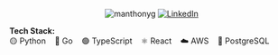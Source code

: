 <p align="center">
 <img src="https://komarev.com/ghpvc/?username=manthonyg" alt="manthonyg" />
 <a href="https://www.linkedin.com/in/michael-grandori/"><img src="https://img.shields.io/badge/LinkedIn--_.svg?style=social&logo=linkedin" alt="LinkedIn"></a>
</p>

**Tech Stack:**  
🟡 Python &nbsp;&nbsp; 🔵 Go &nbsp;&nbsp; 🟢 TypeScript &nbsp;&nbsp; ⚛️ React &nbsp;&nbsp; ☁️ AWS &nbsp;&nbsp; 🐘 PostgreSQL
